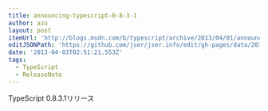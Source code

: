 ```yaml
---
title: announcing-typescript-0-8-3-1
author: azu
layout: post
itemUrl: 'http://blogs.msdn.com/b/typescript/archive/2013/04/01/announcing-typescript-0-8-3-1.aspx'
editJSONPath: 'https://github.com/jser/jser.info/edit/gh-pages/data/2013/04/index.json'
date: '2013-04-03T02:51:21.553Z'
tags:
  - TypeScript
  - ReleaseNote
---
```

TypeScript 0.8.3.1リリース
